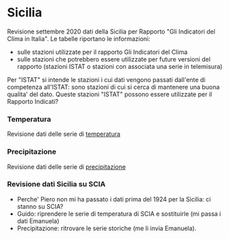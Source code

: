 # Sicilia

Revisione settembre 2020 dati della Sicilia per Rapporto "Gli Indicatori del Clima in Italia". Le tabelle riportano le informazioni:

- sulle stazioni utilizzate per il rapporto Gli Indicatori del Clima
- sulle stazioni che potrebbero essere utilizzate per future versioni del rapporto (stazioni ISTAT o stazioni con associata una serie in telemisura)

Per "ISTAT" si intende le stazioni i cui dati vengono passati dall'ente di competenza all'ISTAT: sono stazioni di cui si cerca di mantenere una buona qualita' del dato. Queste stazioni "ISTAT" possono essere utilizzate per il Rapporto Indicati?

### Temperatura

Revisione dati delle serie di [temperatura](./md/temperatura.md)

### Precipitazione

Revisione dati delle serie di [precipitazione](./md/precipitazione.md)

### Revisione dati Sicilia su SCIA 

- Perche' Piero non mi ha passato i dati prima del 1924 per la Sicilia: ci stanno su SCIA?
- Guido: riprendere le serie di temperatura di SCIA e sostituirle (mi passa i dati Emanuela)
- Precipitazione: ritrovare le serie storiche (me li invia Emanuela).



